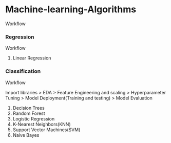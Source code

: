 # Machine-learning-Algorithms

Workflow

### Regression

Workflow 
1. Linear Regression


### Classification

Workflow

Import libraries > EDA > Feature Engineering and scaling > Hyperparameter Tuning > Model Deployment(Training and testing) > Model Evaluation

1. Decision Trees
2. Random Forest
3. Logistic Regression
4. K-Nearest Neighbors(KNN)
5. Support Vector Machines(SVM)
6. Naive Bayes 

